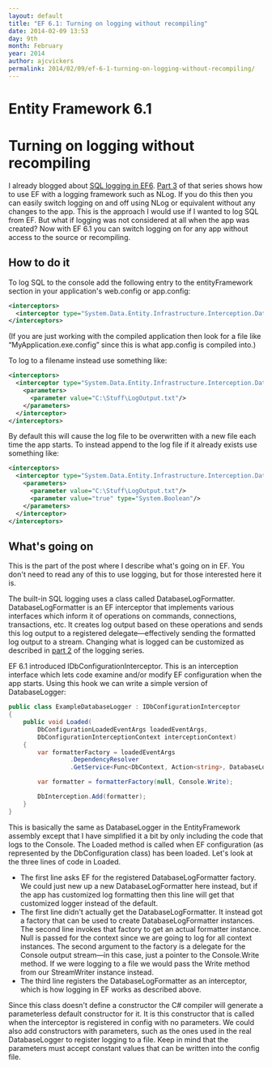 ```yaml
---
layout: default
title: "EF 6.1: Turning on logging without recompiling"
date: 2014-02-09 13:53
day: 9th
month: February
year: 2014
author: ajcvickers
permalink: 2014/02/09/ef-6-1-turning-on-logging-without-recompiling/
---
```


# Entity Framework 6.1
# Turning on logging without recompiling

I already blogged about <a href="/2013/05/08/ef6-sql-logging-part-1-simple-logging/">SQL logging in EF6</a>. <a href="/2013/05/14/ef6-sql-logging-part-3-interception-building-blocks/">Part 3</a> of that series shows how to use EF with a logging framework such as NLog. If you do this then you can easily switch logging on and off using NLog or equivalent without any changes to the app. This is the approach I would use if I wanted to log SQL from EF. But what if logging was not considered at all when the app was created? Now with EF 6.1 you can switch logging on for any app without access to the source or recompiling.
<h2>How to do it</h2>
To log SQL to the console add the following entry to the entityFramework section in your application's web.config or app.config:

``` xml
<interceptors>
  <interceptor type="System.Data.Entity.Infrastructure.Interception.DatabaseLogger, EntityFramework"/>
</interceptors>
```

(If you are just working with the compiled application then look for a file like “MyApplication.exe.config” since this is what app.config is compiled into.)

To log to a filename instead use something like:

``` xml
<interceptors>
  <interceptor type="System.Data.Entity.Infrastructure.Interception.DatabaseLogger, EntityFramework">
    <parameters>
      <parameter value="C:\Stuff\LogOutput.txt"/>
    </parameters>
  </interceptor>
</interceptors>
```

By default this will cause the log file to be overwritten with a new file each time the app starts. To instead append to the log file if it already exists use something like:

``` xml
<interceptors>
  <interceptor type="System.Data.Entity.Infrastructure.Interception.DatabaseLogger, EntityFramework">
    <parameters>
      <parameter value="C:\Stuff\LogOutput.txt"/>
      <parameter value="true" type="System.Boolean"/>
    </parameters>
  </interceptor>
</interceptors>
```

<h2>What's going on</h2>
This is the part of the post where I describe what's going on in EF. You don't need to read any of this to use logging, but for those interested here it is.

The built-in SQL logging uses a class called DatabaseLogFormatter.  DatabaseLogFormatter is an EF interceptor that implements various interfaces which inform it of operations on commands, connections, transactions, etc. It creates log output based on these operations and sends this log output to a registered delegate—effectively sending the formatted log output to a stream. Changing what is logged can be customized as described in <a href="/2013/05/09/ef6-sql-logging-part-2-changing-the-contentformatting/">part 2</a> of the logging series.

EF 6.1 introduced IDbConfigurationInterceptor. This is an interception interface which lets code examine and/or modify EF configuration when the app starts. Using this hook we can write a simple version of DatabaseLogger:

``` c#
public class ExampleDatabaseLogger : IDbConfigurationInterceptor
{
    public void Loaded(
        DbConfigurationLoadedEventArgs loadedEventArgs,
        DbConfigurationInterceptionContext interceptionContext)
    {
        var formatterFactory = loadedEventArgs
                 .DependencyResolver
                 .GetService<Func<DbContext, Action<string>, DatabaseLogFormatter>>();

        var formatter = formatterFactory(null, Console.Write);

        DbInterception.Add(formatter);
    }
}
```

This is basically the same as DatabaseLogger in the EntityFramework assembly except that I have simplified it a bit by only including the code that logs to the Console. The Loaded method is called when EF configuration (as represented by the DbConfiguration class) has been loaded. Let's look at the three lines of code in Loaded.
<ul>
	<li>The first line asks EF for the registered DatabaseLogFormatter factory. We could just new up a new DatabaseLogFormatter here instead, but if the app has customized log formatting then this line will get that customized logger instead of the default.</li>
	<li>The first line didn't actually get the DatabaseLogFormatter. It instead got a factory that can be used to create DatabaseLogFormatter instances. The second line invokes that factory to get an actual formatter instance. Null is passed for the context since we are going to log for all context instances. The second argument to the factory is a delegate for the Console output stream—in this case, just a pointer to the Console.Write method. If we were logging to a file we would pass the Write method from our StreamWriter instance instead.</li>
	<li>The third line registers the DatabaseLogFormatter as an interceptor, which is how logging in EF works as described above.</li>
</ul>
Since this class doesn't define a constructor the C# compiler will generate a parameterless default constructor for it. It is this constructor that is called when the interceptor is registered in config with no parameters. We could also add constructors with parameters, such as the ones used in the real DatabaseLogger to register logging to a file. Keep in mind that the parameters must accept constant values that can be written into the config file.
